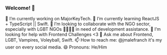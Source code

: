 ### Welcome! 👋

🔭 I’m currently working on MajorKeyTech.
🌱 I’m currently learning ReactJS + TypeScript || Swift.
👯 I’m looking to collaborate with the NGO sector, especially with LGBT NGOs 🏳‍🌈🏳‍⚧ in need of development assistance.
🤔 I’m looking for help with Frontend Challenges <3
💬 Ask me about Frontend, LGBT, Vampires, Voleyball, Swift.
📫 How to reach me: @jmalefranch it's my user on every social media.
😄 Pronouns: He/Him
